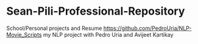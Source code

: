 # Sean-Pili-Professional-Repository
School/Personal projects and Resume
https://github.com/PedroUria/NLP-Movie_Scripts my NLP project with Pedro Uria and Avijeet Kartikay

